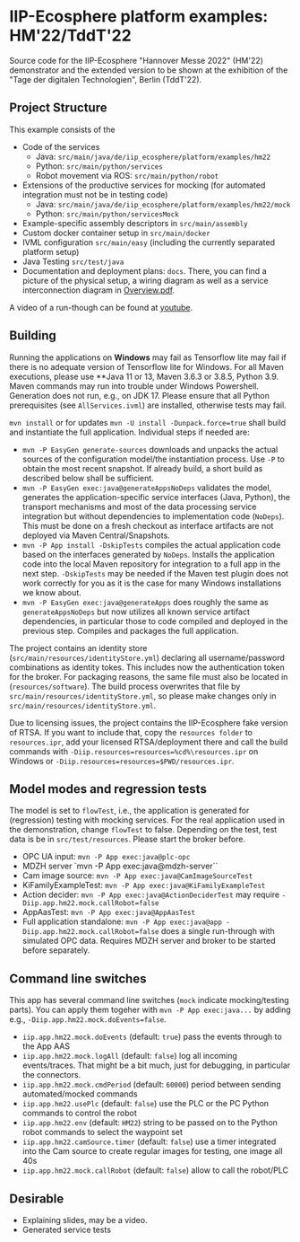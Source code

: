 # IIP-Ecosphere platform examples: HM'22/TddT'22

Source code for the IIP-Ecosphere "Hannover Messe 2022" (HM'22) demonstrator and the extended version to be shown at the exhibition of the "Tage der digitalen Technologien", Berlin (TddT'22).

## Project Structure

This example consists of the
- Code of the services 
  - Java: `src/main/java/de/iip_ecosphere/platform/examples/hm22`
  - Python: `src/main/python/services`
  - Robot movement via ROS: `src/main/python/robot`
- Extensions of the productive services for mocking (for automated integration must not be in testing code)
  - Java: `src/main/java/de/iip_ecosphere/platform/examples/hm22/mock`
  - Python: `src/main/python/servicesMock`
- Example-specific assembly descriptors in `src/main/assembly`
- Custom docker container setup in `src/main/docker`
- IVML configuration `src/main/easy` (including the currently separated platform setup)
- Java Testing `src/test/java`
- Documentation and deployment plans: `docs`. There, you can find a picture of the physical setup, a wiring diagram as well as a service interconnection diagram in [Overview.pdf](docs/Overview.pptx).

A video of a run-though can be found at [youtube](https://youtu.be/36Xtw1L2XkQ).

## Building

Running the applications on **Windows** may fail as Tensorflow lite may fail if there is no adequate version of Tensorflow lite for Windows. For all Maven executions, please use **Java 11 or 13, Maven 3.6.3 or 3.8.5, Python 3.9. Maven commands may run into trouble under Windows Powershell. Generation does not run, e.g., on JDK 17. Please ensure that all Python prerequisites (see ``AllServices.ivml``) are installed, otherwise tests may fail.

`mvn install` or for updates `mvn -U install -Dunpack.force=true` shall build and instantiate the full application. Individual steps if needed are:
- `mvn -P EasyGen generate-sources` downloads and unpacks the actual sources of the configuration model/the instantiation process. Use `-P` to obtain the most recent snapshot. If already build, a short build as described below shall be sufficient.
- `mvn -P EasyGen exec:java@generateAppsNoDeps` validates the model, generates the application-specific service interfaces (Java, Python), the transport mechanisms and most of the data processing service integration but without dependencies to implementation code (`NoDeps`). This must be done on a fresh checkout as interface artifacts are not deployed via Maven Central/Snapshots.
- `mvn -P App install -DskipTests` compiles the actual application code based on the interfaces generated by `NoDeps`. Installs the application code into the local Maven repository for integration to a full app in the next step. `-DskipTests` may be needed if the Maven test plugin does not work correctly for you as it is the case for many Windows installations we know about.
- `mvn -P EasyGen exec:java@generateApps` does roughly the same as `generateAppsNoDeps` but now utilizes all known service artifact dependencies, in particular those to code compiled and deployed in the previous step. Compiles and packages the full application.

The project contains an identity store (`src/main/resources/identityStore.yml`) declaring all username/password combinations as identity tokes. This includes now the authentication token for the broker. For packaging reasons, the same file must also be located in (`resources/software`). The build process overwrites that file by `src/main/resources/identityStore.yml`, so please make changes only in `src/main/resources/identityStore.yml`. 

Due to licensing issues, the project contains the IIP-Ecosphere fake version of RTSA. If you want to include that, copy the `resources folder` to `resources.ipr`, add your licensed RTSA/deployment there and call the build commands with `-Diip.resources=resources=%cd%\resources.ipr` on Windows or `-Diip.resources=resources=$PWD/resources.ipr`.

## Model modes and regression tests

The model is set to `flowTest`, i.e., the application is generated for (regression) testing with mocking services. For the real application used in the demonstration, change `flowTest` to false. Depending on the test, test data is be in `src/test/resources`. Please start the broker before.

- OPC UA input: `mvn -P App exec:java@plc-opc`
- MDZH server `mvn -P App exec:java@mdzh-server``
- Cam image source: `mvn -P App exec:java@CamImageSourceTest`
- KiFamilyExampleTest: `mvn -P App exec:java@KiFamilyExampleTest`
- Action decider: `mvn -P App exec:java@ActionDeciderTest` may require `-Diip.app.hm22.mock.callRobot=false`
- AppAasTest: `mvn -P App exec:java@AppAasTest`
- Full application standalone: `mvn -P App exec:java@app -Diip.app.hm22.mock.callRobot=false` does a single run-through with simulated OPC data. Requires MDZH server and broker to be started before separately.

## Command line switches

This app has several command line switches (`mock` indicate mocking/testing parts). You can apply them togeher with `mvn -P App exec:java...` by adding e.g., `-Diip.app.hm22.mock.doEvents=false`.
- `iip.app.hm22.mock.doEvents` (default: `true`) pass the events through to the App AAS
- `iip.app.hm22.mock.logAll` (default: `false`)  log all incoming events/traces. That might be a bit much, just for debugging, in particular the connectors.
- `iip.app.hm22.mock.cmdPeriod` (default: `60000`) period between sending automated/mocked commands
- `iip.app.hm22.usePlc` (default: `false`) use the PLC or the PC Python commands to control the robot
- `iip.app.hm22.env` (default: `HM22`) string to be passed on to the Python robot commands to select the waypoint set
- `iip.app.hm22.camSource.timer` (default: `false`) use a timer integrated into the Cam source to create regular images for testing, one image all 40s
- `iip.app.hm22.mock.callRobot` (default: `false`) allow to call the robot/PLC


## Desirable

- Explaining slides, may be a video.
- Generated service tests